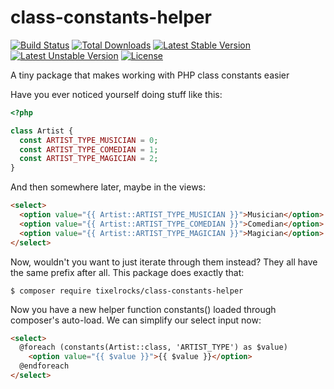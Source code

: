 # class-constants-helper
[![Build Status](https://travis-ci.org/tixelrocks/class-constants-helper.svg)](https://travis-ci.org/tixelrocks/class-constants-helper)
[![Total Downloads](https://poser.pugx.org/tixelrocks/class-constants-helper/d/total.svg)](https://packagist.org/packages/tixelrocks/class-constants-helper)
[![Latest Stable Version](https://poser.pugx.org/tixelrocks/class-constants-helper/v/stable.svg)](https://packagist.org/packages/tixelrocks/class-constants-helper)
[![Latest Unstable Version](https://poser.pugx.org/tixelrocks/class-constants-helper/v/unstable.svg)](https://packagist.org/packages/tixelrocks/class-constants-helper)
[![License](https://poser.pugx.org/tixelrocks/class-constants-helper/license.svg)](https://packagist.org/packages/tixelrocks/class-constants-helper)

A tiny package that makes working with PHP class constants easier

Have you ever noticed yourself doing stuff like this:

```php
<?php

class Artist {
  const ARTIST_TYPE_MUSICIAN = 0;
  const ARTIST_TYPE_COMEDIAN = 1;
  const ARTIST_TYPE_MAGICIAN = 2;
}
```

And then somewhere later, maybe in the views:

```html
<select>
  <option value="{{ Artist::ARTIST_TYPE_MUSICIAN }}">Musician</option>
  <option value="{{ Artist::ARTIST_TYPE_COMEDIAN }}">Comedian</option>
  <option value="{{ Artist::ARTIST_TYPE_MAGICIAN }}">Magician</option>
</select>
```

Now, wouldn't you want to just iterate through them instead? They all have the same prefix after all.
This package does exactly that:

```
$ composer require tixelrocks/class-constants-helper
```

Now you have a new helper function constants() loaded through composer's auto-load. We can simplify our select input now:

```html
<select>
  @foreach (constants(Artist::class, 'ARTIST_TYPE') as $value)
    <option value="{{ $value }}">{{ $value }}</option>
  @endforeach
</select>
```
